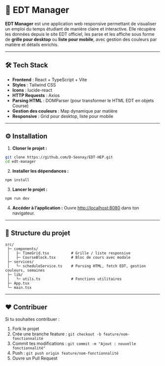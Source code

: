 # 📅 EDT Manager

**EDT Manager** est une application web responsive permettant de visualiser un emploi du temps étudiant de manière claire et interactive. Elle récupère les données depuis le site EDT officiel, les parse et les affiche sous forme de **grille pour desktop** ou **liste pour mobile**, avec gestion des couleurs par matière et détails enrichis.

---


## 🛠️ Tech Stack

* **Frontend** : React + TypeScript + Vite
* **Styles** : Tailwind CSS
* **Icons** : lucide-react
* **HTTP Requests** : Axios
* **Parsing HTML** : DOMParser (pour transformer le HTML EDT en objets Course)
* **Gestion des couleurs** : Map dynamique par matière
* **Responsive** : Grid pour desktop, liste pour mobile

---

## ⚙️ Installation

1. **Cloner le projet :**

```bash
git clone https://github.com/D-Seonay/EDT-HEP.git
cd edt-manager
```

2. **Installer les dépendances :**

```bash
npm install
```

3. **Lancer le projet :**

```bash
npm run dev
```

4. **Accéder à l’application :**
   Ouvre [http://localhost:8080](http://localhost:8080) dans ton navigateur.

---

## 📁 Structure du projet

```
src/
 ├─ components/
 │   ├─ TimeGrid.tsx          # Grille / liste responsive
 │   ├─ CourseBlock.tsx       # Bloc de cours avec modale
 ├─ services/
 │   └─ scheduleService.ts    # Parsing HTML, fetch EDT, gestion couleurs, semaines
 ├─ lib/
 │   └─ utils.ts              # Fonctions utilitaires
 ├─ App.tsx
 └─ main.tsx
```

---


## ❤️ Contribuer

Si tu souhaites contribuer :

1. Fork le projet
2. Crée une branche feature : `git checkout -b feature/nom-fonctionnalité`
3. Commit tes modifications : `git commit -m "Ajout : nouvelle fonctionnalité"`
4. Push : `git push origin feature/nom-fonctionnalité`
5. Ouvre un Pull Request
